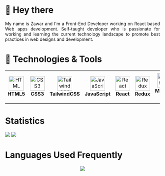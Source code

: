 # 👋 Hey there

<div align="justify">
    My name is Zawar and I'm a Front-End Developer working on React based Web apps development. Self-taught developer who is passionate for working and learning the current technology landscape to promote best practices in web designs and development.
</div>

# 🔧 Technologies & Tools

<table>
  <tr>
    <td align="center" height="108" width="108">
      <img
        src="https://cdn.jsdelivr.net/gh/devicons/devicon/icons/html5/html5-plain.svg"
        width="48"
        height="48"
        alt="HTML"
      />
      <br /><strong>HTML5</strong>
    </td>
    <td align="center" height="108" width="108">
      <img
        src="https://cdn.jsdelivr.net/gh/devicons/devicon/icons/css3/css3-plain.svg"
        width="48"
        height="48"
        alt="CSS3"
      />
      <br /><strong>CSS3</strong>
    </td>
    <td align="center" height="108" width="108">
      <img
        src="https://cdn.jsdelivr.net/gh/devicons/devicon/icons/tailwindcss/tailwindcss-plain.svg"
        width="48"
        height="48"
        alt="TailwindCSS"
      />
      <br /><strong>TailwindCSS</strong>
    </td>
    <td align="center" height="108" width="108">
      <img
        src="https://cdn.jsdelivr.net/gh/devicons/devicon/icons/javascript/javascript-plain.svg"
        width="48"
        height="48"
        alt="JavaScript"
      />
      <br /><strong>JavaScript</strong>
    </td>
    <td align="center" height="108" width="108">
      <img
        src="https://cdn.jsdelivr.net/gh/devicons/devicon/icons/react/react-original.svg"
        width="48"
        height="48"
        alt="React"
      />
      <br /><strong>React</strong>
    </td>
    <td align="center" height="108" width="108">
      <img
        src="https://cdn.jsdelivr.net/gh/devicons/devicon/icons/redux/redux-original.svg"
        width="48"
        height="48"
        alt="Redux"
      />
      <br /><strong>Redux</strong>
    </td>
    <td align="center" height="108" width="108">
      <img
        src="https://cdn.jsdelivr.net/gh/devicons/devicon/icons/materialui/materialui-original.svg"
        width="48"
        height="48"
        alt="Material UI"
      />
      <br /><strong>Material UI</strong>
    </td>
    <td align="center" height="108" width="108">
      <img
        src="https://cdn.jsdelivr.net/gh/devicons/devicon/icons/nextjs/nextjs-original.svg"
        width="48"
        height="48"
        alt="Next.JS"
      />
      <br /><strong>Next.JS</strong>
    </td>
  </tr>
</table>

# Statistics

<picture>
<source 
  srcset="https://github-readme-stats.vercel.app/api?username=zarriy&show_icons=true&theme=github_dark&&hide_border=true&hide=stars,contribs"
  media="(prefers-color-scheme: dark)"
/>
<source
  srcset="https://github-readme-stats.vercel.app/api?username=zarriy&show_icons=true&theme=buefy&&hide_border=true&hide=stars,contribs"
  media="(prefers-color-scheme: light), (prefers-color-scheme: no-preference)"
/>
<img src="https://github-readme-stats.vercel.app/api?username=zarriy&show_icons=true&theme=buefy&&hide_border=true&hide=stars,contribs" />
</picture>

<picture>
<source 
  srcset="https://github-readme-streak-stats.herokuapp.com/?user=zarriy&&theme=blueberry_duo&&hide_border=true"
  media="(prefers-color-scheme: dark)"
/>
<source
  srcset="https://github-readme-streak-stats.herokuapp.com/?user=zarriy&&theme=buefy&&hide_border=true"
  media="(prefers-color-scheme: light), (prefers-color-scheme: no-preference)"
/>
<img src="https://github-readme-streak-stats.herokuapp.com/?user=zarriy&&theme=buefy&&hide_border=true" />
</picture>

# Languages Used Frequently 
<p align="center">
<img src="https://github-readme-stats.vercel.app/api/top-langs/?username=zarriy" />
  </p>


<!---
Zarriy/Zarriy is a ✨ special ✨ repository because its `README.md` (this file) appears on your GitHub profile.
You can click the Preview link to take a look at your changes.
--->
